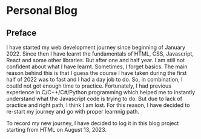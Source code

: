 # Personal Blog

## Preface

I have started my web development journey since beginning of January 2022. Since then I have learnt the fundamentals of HTML, CSS, Javascript, React and some other libraries. But after one and half year. I am still not confident about what I have learnt. Sometimes, I forget basics. The main reason behind this is that I guess the course I have taken during the first half of 2022 was to fast and I had a day job to do. So, in combination, I coutld not got enough time to practice. Fortunately, I had previous experience in C/C++/C#/Python programming which helped me to instantly understand what the Javascript code is trying to do. But due to lack of practice and right path, I think I am lost. For this reason, I have decided to re-start my journey and go with proper learnnig path.

To record my new journey, I have decided to log it in this blog project starting from HTML on August 13, 2023.
